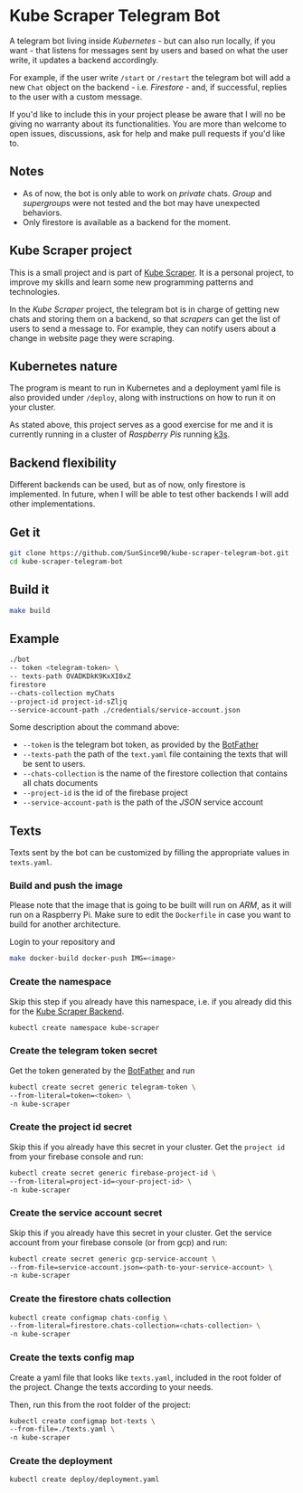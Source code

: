 # Kube Scraper Telegram Bot

A telegram bot living inside *Kubernetes* - but can also run locally, if you
want - that listens for messages sent by users and based on what the user
write, it updates a backend accordingly.

For example, if the user write `/start` or `/restart` the telegram bot will
add a new `Chat` object on the backend - i.e. *Firestore* - and, if successful,
replies to the user with a custom message.

If you'd like to include this in your project please be aware that I will no be
giving no warranty about its functionalities.
You are more than welcome to open issues, discussions, ask for help and make
pull requests if you'd like to.

## Notes

* As of now, the bot is only able to work on *private* chats. *Group* and
*supergroup*s were not tested and the bot may have unexpected behaviors.
* Only firestore is available as a backend for the moment.

## Kube Scraper project

This is a small project and is part of
[Kube Scraper](https://github.com/SunSince90/kube-scraper). It is
a personal project, to improve my skills and learn some new programming
patterns and technologies.

In the *Kube Scraper* project, the telegram bot is in charge of getting new
chats and storing them on a backend, so that *scrapers* can get the list of
users to send a message to. For example, they can notify users about a change
in website page they were scraping.

## Kubernetes nature

The program is meant to run in Kubernetes and a deployment yaml file is also
provided under `/deploy`, along with instructions on how to run it on your
cluster.

As stated above, this project serves as a good exercise for me and it is
currently running in a cluster of *Raspberry Pis* running
[k3s](https://k3s.io/).

## Backend flexibility

Different backends can be used, but as of now, only firestore is implemented.
In future, when I will be able to test other backends I will add other
implementations.

## Get it

```bash
git clone https://github.com/SunSince90/kube-scraper-telegram-bot.git
cd kube-scraper-telegram-bot
```

## Build it

```bash
make build
```

## Example

```bash
./bot
-- token <telegram-token> \
-- texts-path OVADKDkK9KxXI0xZ
firestore
--chats-collection myChats
--project-id project-id-sZljq
--service-account-path ./credentials/service-account.json
```

Some description about the command above:

* `--token` is the telegram bot token, as provided by the
[BotFather](https://core.telegram.org/bots#6-botfather)
* `--texts-path` the path of the `text.yaml` file containing the texts that
will be sent to users.
* `--chats-collection` is the name of the firestore collection that contains
all chats documents
* `--project-id` is the id of the firebase project
* `--service-account-path` is the path of the *JSON* service account

## Texts

Texts sent by the bot can be customized by filling the appropriate values in
`texts.yaml`.

### Build and push the image

Please note that the image that is going to be built will run on *ARM*, as it
will run on a Raspberry Pi. Make sure to edit the `Dockerfile` in case you want
to build for another architecture.

Login to your repository and

```bash
make docker-build docker-push IMG=<image>
```

### Create the namespace

Skip this step if you already have this namespace, i.e. if you already did this
for the [Kube Scraper Backend](https://github.com/SunSince90/kube-scraper-backend).

```bash
kubectl create namespace kube-scraper
```

### Create the telegram token secret

Get the token generated by the
[BotFather](https://core.telegram.org/bots#6-botfather) and run

```bash
kubectl create secret generic telegram-token \
--from-literal=token=<token> \
-n kube-scraper
```

### Create the project id secret

Skip this if you already have this secret in your cluster.
Get the `project id` from your firebase console and run:

```bash
kubectl create secret generic firebase-project-id \
--from-literal=project-id=<your-project-id> \
-n kube-scraper
```

### Create the service account secret

Skip this if you already have this secret in your cluster.
Get the service account from your firebase console (or from gcp) and run:

```bash
kubectl create secret generic gcp-service-account \
--from-file=service-account.json=<path-to-your-service-account> \
-n kube-scraper
```

### Create the firestore chats collection

```bash
kubectl create configmap chats-config \
--from-literal=firestore.chats-collection=<chats-collection> \
-n kube-scraper
```

### Create the texts config map

Create a yaml file that looks like `texts.yaml`, included in the root folder of the project.
Change the texts according to your needs.

Then, run this from the root folder of the project:

```bash
kubectl create configmap bot-texts \
--from-file=./texts.yaml \
-n kube-scraper
```

### Create the deployment

```bash
kubectl create deploy/deployment.yaml
```
